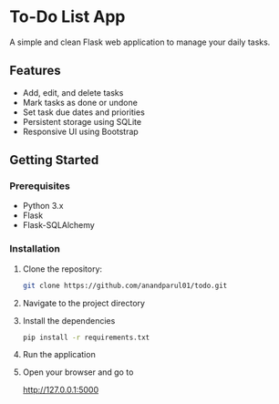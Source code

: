 # To-Do List App

A simple and clean Flask web application to manage your daily tasks.

## Features

- Add, edit, and delete tasks
- Mark tasks as done or undone
- Set task due dates and priorities
- Persistent storage using SQLite
- Responsive UI using Bootstrap

## Getting Started

### Prerequisites

- Python 3.x
- Flask
- Flask-SQLAlchemy

### Installation

1. Clone the repository:

   ```bash
   git clone https://github.com/anandparul01/todo.git
2. Navigate to the project directory
3. Install the dependencies
   ```bash
   pip install -r requirements.txt
4. Run the application
5. Open your browser and go to

   http://127.0.0.1:5000 


